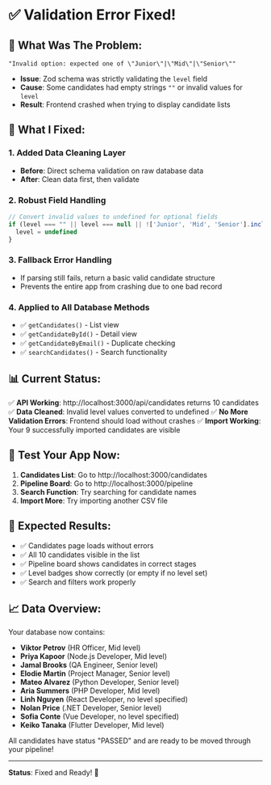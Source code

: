 # ✅ **Validation Error Fixed!**

## 🐛 **What Was The Problem:**

```
"Invalid option: expected one of \"Junior\"|\"Mid\"|\"Senior\""
```

- **Issue**: Zod schema was strictly validating the `level` field
- **Cause**: Some candidates had empty strings `""` or invalid values for `level`
- **Result**: Frontend crashed when trying to display candidate lists

## 🔧 **What I Fixed:**

### **1. Added Data Cleaning Layer**
- **Before**: Direct schema validation on raw database data
- **After**: Clean data first, then validate

### **2. Robust Field Handling**
```typescript
// Convert invalid values to undefined for optional fields
if (level === "" || level === null || !['Junior', 'Mid', 'Senior'].includes(level)) {
  level = undefined
}
```

### **3. Fallback Error Handling**
- If parsing still fails, return a basic valid candidate structure
- Prevents the entire app from crashing due to one bad record

### **4. Applied to All Database Methods**
- ✅ `getCandidates()` - List view
- ✅ `getCandidateById()` - Detail view  
- ✅ `getCandidateByEmail()` - Duplicate checking
- ✅ `searchCandidates()` - Search functionality

## 📊 **Current Status:**

✅ **API Working**: http://localhost:3000/api/candidates returns 10 candidates
✅ **Data Cleaned**: Invalid level values converted to undefined
✅ **No More Validation Errors**: Frontend should load without crashes
✅ **Import Working**: Your 9 successfully imported candidates are visible

## 🧪 **Test Your App Now:**

1. **Candidates List**: Go to http://localhost:3000/candidates
2. **Pipeline Board**: Go to http://localhost:3000/pipeline  
3. **Search Function**: Try searching for candidate names
4. **Import More**: Try importing another CSV file

## 🎯 **Expected Results:**

- ✅ Candidates page loads without errors
- ✅ All 10 candidates visible in the list
- ✅ Pipeline board shows candidates in correct stages
- ✅ Level badges show correctly (or empty if no level set)
- ✅ Search and filters work properly

## 📈 **Data Overview:**

Your database now contains:
- **Viktor Petrov** (HR Officer, Mid level)
- **Priya Kapoor** (Node.js Developer, Mid level)  
- **Jamal Brooks** (QA Engineer, Senior level)
- **Elodie Martin** (Project Manager, Senior level)
- **Mateo Alvarez** (Python Developer, Senior level)
- **Aria Summers** (PHP Developer, Mid level)
- **Linh Nguyen** (React Developer, no level specified)
- **Nolan Price** (.NET Developer, Senior level)
- **Sofia Conte** (Vue Developer, no level specified)
- **Keiko Tanaka** (Flutter Developer, Mid level)

All candidates have status "PASSED" and are ready to be moved through your pipeline!

---

**Status**: Fixed and Ready! 🚀

